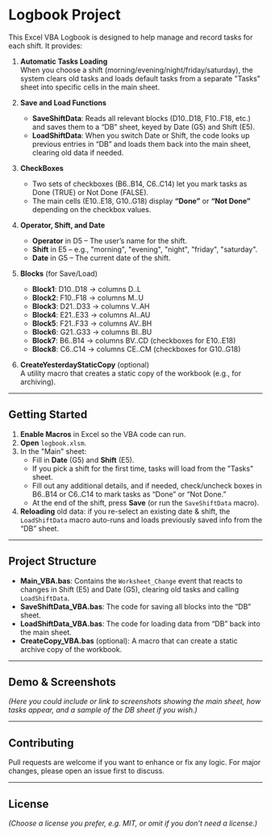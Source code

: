 # Logbook Project

This Excel VBA Logbook is designed to help manage and record tasks for each shift. It provides:

1. **Automatic Tasks Loading**  
   When you choose a shift (morning/evening/night/friday/saturday), the system clears old tasks and loads default tasks from a separate "Tasks" sheet into specific cells in the main sheet.

2. **Save and Load Functions**  
   - **SaveShiftData**: Reads all relevant blocks (D10..D18, F10..F18, etc.) and saves them to a “DB” sheet, keyed by Date (G5) and Shift (E5).  
   - **LoadShiftData**: When you switch Date or Shift, the code looks up previous entries in “DB” and loads them back into the main sheet, clearing old data if needed.

3. **CheckBoxes**  
   - Two sets of checkboxes (B6..B14, C6..C14) let you mark tasks as Done (TRUE) or Not Done (FALSE).  
   - The main cells (E10..E18, G10..G18) display **“Done”** or **“Not Done”** depending on the checkbox values.

4. **Operator, Shift, and Date**  
   - **Operator** in D5 – The user’s name for the shift.  
   - **Shift** in E5 – e.g., "morning", "evening", "night", "friday", "saturday".  
   - **Date** in G5 – The current date of the shift.

5. **Blocks** (for Save/Load)  
   - **Block1**: D10..D18 → columns D..L  
   - **Block2**: F10..F18 → columns M..U  
   - **Block3**: D21..D33 → columns V..AH  
   - **Block4**: E21..E33 → columns AI..AU  
   - **Block5**: F21..F33 → columns AV..BH  
   - **Block6**: G21..G33 → columns BI..BU  
   - **Block7**: B6..B14  → columns BV..CD  (checkboxes for E10..E18)  
   - **Block8**: C6..C14  → columns CE..CM  (checkboxes for G10..G18)

6. **CreateYesterdayStaticCopy** (optional)  
   A utility macro that creates a static copy of the workbook (e.g., for archiving).

---

## Getting Started

1. **Enable Macros** in Excel so the VBA code can run.  
2. **Open** `logbook.xlsm`.  
3. In the "Main" sheet:  
   - Fill in **Date** (G5) and **Shift** (E5).  
   - If you pick a shift for the first time, tasks will load from the "Tasks" sheet.  
   - Fill out any additional details, and if needed, check/uncheck boxes in B6..B14 or C6..C14 to mark tasks as “Done” or “Not Done.”  
   - At the end of the shift, press **Save** (or run the `SaveShiftData` macro).  
4. **Reloading** old data: if you re-select an existing date & shift, the `LoadShiftData` macro auto-runs and loads previously saved info from the “DB” sheet.

---

## Project Structure

- **Main_VBA.bas**: Contains the `Worksheet_Change` event that reacts to changes in Shift (E5) and Date (G5), clearing old tasks and calling `LoadShiftData`.  
- **SaveShiftData_VBA.bas**: The code for saving all blocks into the “DB” sheet.  
- **LoadShiftData_VBA.bas**: The code for loading data from “DB” back into the main sheet.  
- **CreateCopy_VBA.bas** (optional): A macro that can create a static archive copy of the workbook.

---

## Demo & Screenshots

*(Here you could include or link to screenshots showing the main sheet, how tasks appear, and a sample of the DB sheet if you wish.)*

---

## Contributing

Pull requests are welcome if you want to enhance or fix any logic. For major changes, please open an issue first to discuss.

---

## License

*(Choose a license you prefer, e.g. MIT, or omit if you don’t need a license.)*
